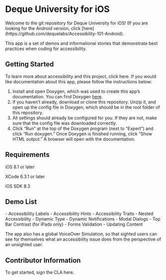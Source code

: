 <h1> Deque University for iOS </h1>
Welcome to the git repository for Deque University for iOS!
(If you are looking for the Android version, click [here](https://github.com/dequelabs/Accessibility-101-Android).

This app is a set of demos and informational stories that demonstrate best practices when coding for accessibility.

<h2> Getting Started </h2>
To learn more about accessibility and this project, click here.
If you would like documentation about this app, please follow the instructions below:

1. Install and open Doxygen, which was used to create this app’s documentation. You can find Doxygen [here](https://github.com/doxygen/doxygen).
2. If you haven’t already, download or clone this repository.  Unzip it, and open up the config file in Doxygen, which should be in the root folder of this repository.
3. All settings should already be configured for you. If they are not, make sure that the config file was downloaded correctly.
4. Click “Run” at the top of the Doxygen program (next to “Expert”) and click “Run doxygen.”  Once Doxygen is finished running, click “Show HTML output.” A browser will open with the documentation.

<h2> Requirements </h2>
iOS 8.1 or later

XCode 6.3.1 or later

iOS SDK 8.3

<h2> Demo List </h2>
- Accessibility Labels
- Accessibility Hints
- Accessibility Traits
- Nested Accessibility
- Dynamic Type
- Dynamic Notifications
- Modal Dialogs
- Top Bar Contrast (for iPads only)
- Forms Validation
- Updating Content

The app also has a global VoiceOver Simulation, so that sighted users can see for themselves what an accessibility issue does from the perspective of an unsighted user. 

<h2> Contributor Information </h2>
To get started, sign the CLA here.
